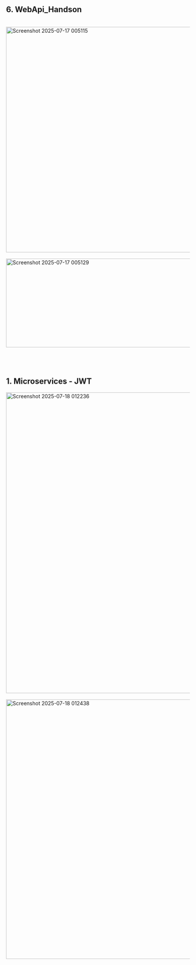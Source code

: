 ## 6. WebApi_Handson
<br>
<img width="1063" height="617" alt="Screenshot 2025-07-17 005115" src="https://github.com/user-attachments/assets/d748fc11-76bc-49dd-b42d-2eb1e85287e1" />
<br>
<br>
<img width="894" height="243" alt="Screenshot 2025-07-17 005129" src="https://github.com/user-attachments/assets/4a97ec19-50db-4de2-91f2-0e3a6c278568" />
<br>
<br>
<br>
<br>

## 1. Microservices - JWT
<img width="1279" height="823" alt="Screenshot 2025-07-18 012236" src="https://github.com/user-attachments/assets/697693ed-458c-442c-9a65-0fd43a1cf07d" />
<br>
<br>
<img width="1275" height="710" alt="Screenshot 2025-07-18 012438" src="https://github.com/user-attachments/assets/cd78a5f0-0f02-473f-912f-4160b612a3a0" />
